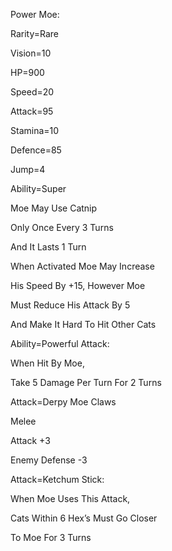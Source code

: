 Power Moe:

Rarity=Rare

Vision=10

HP=900

Speed=20

Attack=95

Stamina=10

Defence=85

Jump=4

Ability=Super

Moe May Use Catnip

Only Once Every 3 Turns

And It Lasts 1 Turn

When Activated Moe May Increase 

His Speed By +15, However Moe

Must Reduce His Attack By 5 

And Make It Hard To Hit Other Cats

Ability=Powerful Attack:

When Hit By Moe,

Take 5 Damage Per Turn For 2 Turns

Attack=Derpy Moe Claws

Melee

Attack +3

Enemy Defense -3

Attack=Ketchum Stick:

When Moe Uses This Attack,

Cats Within 6 Hex’s Must Go Closer

To Moe For 3 Turns
